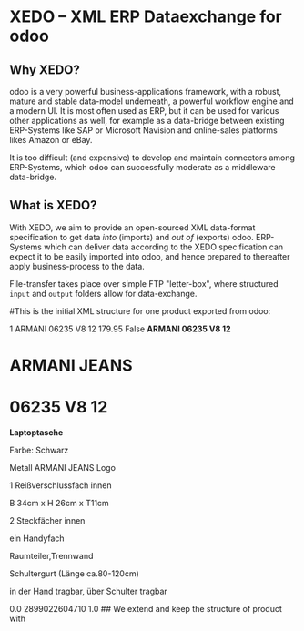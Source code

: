 # XEDO – XML ERP Dataexchange for odoo

## Why XEDO?

odoo is a very powerful business-applications framework, with a robust, mature and stable data-model underneath, a powerful workflow engine and a modern UI. It is most often used as ERP, but it can be used for various other applications as well, for example as a data-bridge between existing ERP-Systems like SAP or Microsoft Navision and online-sales platforms likes Amazon or eBay.

It is too difficult (and expensive) to develop and maintain connectors among ERP-Systems, which odoo can successfully moderate as a middleware data-bridge.

## What is XEDO?

With XEDO, we aim to provide an open-sourced XML data-format specification to get data _into_ (imports) and _out of_ (exports) odoo. ERP-Systems which can deliver data according to the XEDO specification can expect it to be easily imported into odoo, and hence prepared to thereafter apply business-process to the data.

File-transfer takes place over simple FTP "letter-box", where structured `input` and `output` folders allow for data-exchange.

#This is the initial XML structure for one product exported from odoo:

<Product>
<item>
<available>1</available>
<isbn/>
<name>ARMANI 06235 V8 12</name>
<price>179.95</price>
<barcode>False</barcode>
<description><strong>ARMANI 06235 V8 12</strong><br /><h1>ARMANI JEANS</h1><h1>06235 V8 12</h1><p><b>Laptoptasche<br /></b></p><p>Farbe: Schwarz<br /></p><p>Metall ARMANI JEANS Logo<br /></p><p>1 Reißverschlussfach innen <br /></p><p>B 34cm x H 26cm x T11cm</p><p>2 Steckfächer innen<br /></p><p>ein Handyfach</p><p>Raumteiler,Trennwand</p><p>Schultergurt (Länge ca.80-120cm)</p><p>in der Hand tragbar, über Schulter tragbar<span><span><br /></span></span></p><p> </p></description>
<cost>0.0</cost>
<internal_reference>2899022604710</internal_reference>
<stock>1.0</stock>
</item>
</Product>
## We extend and keep the structure of product with <item>